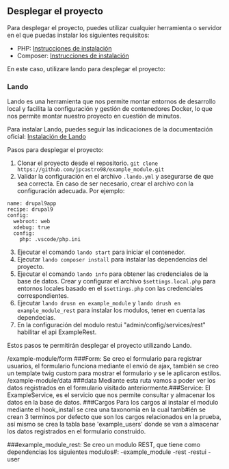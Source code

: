 ## Desplegar el proyecto

Para desplegar el proyecto, puedes utilizar cualquier herramienta o servidor en el que puedas instalar los siguientes requisitos:

- PHP: [Instrucciones de instalación](https://www.php.net/manual/en/install.php)
- Composer: [Instrucciones de instalación](https://getcomposer.org/doc/00-intro.md#installation-linux-unix-macos)

En este caso, utilizare lando para desplegar el proyecto:

### Lando

Lando es una herramienta que nos permite montar entornos de desarrollo local y facilita la configuración y gestión de contenedores Docker, lo que nos permite montar nuestro proyecto en cuestión de minutos.

Para instalar Lando, puedes seguir las indicaciones de la documentación oficial: [Instalación de Lando](https://docs.lando.dev/getting-started/installation.html)

Pasos para desplegar el proyecto:

1. Clonar el proyecto desde el repositorio.
`git clone https://github.com/jpcastro98/example_module.git`
3. Validar la configuración en el archivo `.lando.yml` y asegurarse de que sea correcta. En caso de ser necesario, crear el archivo con la configuración adecuada. Por ejemplo:
```
name: drupal9app
recipe: drupal9
config:
  webroot: web
  xdebug: true
  config:
    php: .vscode/php.ini

```

 
3. Ejecutar el comando `lando start` para iniciar el contenedor.
4. Ejecutar `lando composer install` para instalar las dependencias del proyecto.
5. Ejecutar el comando `lando info` para obtener las credenciales de la base de datos. Crear y configurar el archivo `$settings.local.php` para entornos locales basado en el `$settings.php` con las credenciales correspondientes.
6. Ejecutar `lando drusn en example_module` y `lando drush en example_module_rest` para instalar los modulos, tener en cuenta las dependecias.
8. En la configuración del modulo restui "admin/config/services/rest" habilitar el api ExampleRest. 

Estos pasos te permitirán desplegar el proyecto utilizando Lando. 

/example-module/form
###Form: 
Se creo el formulario para registrar usuarios, el formulario funciona mediante el envió de ajax, también se creo un template twig custom para mostrar el formulario y se le aplicaron estilos.
/example-module/data
###data 
Mediante esta ruta vamos a poder ver los datos registrados en el formulario visitado anteriormente.###Service:
El ExampleService, es el servicio que nos permite consultar y almacenar los datos en la base de datos. 
###Cargos
 Para los cargos al instalar el modulo mediante el hook_install se crea una taxonomía en la cual tamb#ién se crean 3 terminos por defecto que son los cargos relacionados en la prueba, 
 así mismo se crea la tabla base 'example_users' donde se van a almacenar los datos registrados en el formulario construido.

###example_module_rest:
  Se creo un modulo REST, que tiene como dependencias los siguientes modulos#:
    -example_module
    -rest
    -restui
    -user



